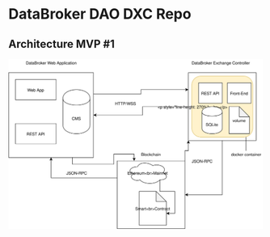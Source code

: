 # DataBroker DAO DXC Repo

## Architecture MVP #1

<img style="float: center;" src="./assets/dxc-architecture.svg">
